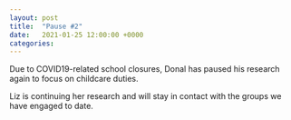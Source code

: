 ```yaml
---
layout: post
title:  "Pause #2"
date:   2021-01-25 12:00:00 +0000
categories: 
---
```


Due to COVID19-related school closures, Donal has paused his research again to focus on childcare duties.

Liz is continuing her research and will stay in contact with the groups we have engaged to date.
